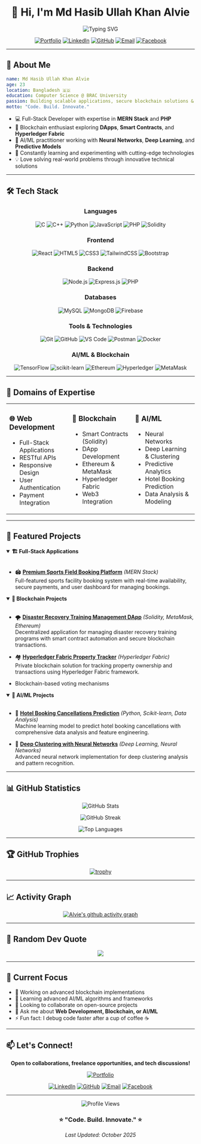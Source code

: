 <div align="center">

# 👋 Hi, I'm Md Hasib Ullah Khan Alvie

<img src="https://readme-typing-svg.herokuapp.com?font=Fira+Code&size=24&duration=3000&pause=1000&color=2E9EF7&center=true&vCenter=true&width=600&lines=Full-Stack+Developer;Blockchain+Enthusiast;AI%2FML+Explorer;Problem+Solver;Tech+Innovator" alt="Typing SVG" />

[![Portfolio](https://img.shields.io/badge/Portfolio-FF5722?style=for-the-badge&logo=google-chrome&logoColor=white)](https://mdhasibullahkhanalvie.me/)
[![LinkedIn](https://img.shields.io/badge/LinkedIn-0077B5?style=for-the-badge&logo=linkedin&logoColor=white)](https://www.linkedin.com/in/md-hasib-ullah-khan-alvie-7681aa27a)
[![GitHub](https://img.shields.io/badge/GitHub-100000?style=for-the-badge&logo=github&logoColor=white)](https://github.com/Nicgott99)
[![Email](https://img.shields.io/badge/Email-D14836?style=for-the-badge&logo=gmail&logoColor=white)](mailto:mdhasibullahkhanalvie@gmail.com)
[![Facebook](https://img.shields.io/badge/Facebook-1877F2?style=for-the-badge&logo=facebook&logoColor=white)](https://www.facebook.com/mdhasibul.alvie)

</div>

---

## 🚀 About Me

```yaml
name: Md Hasib Ullah Khan Alvie
age: 23
location: Bangladesh 🇧🇩
education: Computer Science @ BRAC University
passion: Building scalable applications, secure blockchain solutions & intelligent AI/ML models
motto: "Code. Build. Innovate."
```

- 💻 Full-Stack Developer with expertise in **MERN Stack** and **PHP**
- 🔗 Blockchain enthusiast exploring **DApps**, **Smart Contracts**, and **Hyperledger Fabric**
- 🤖 AI/ML practitioner working with **Neural Networks**, **Deep Learning**, and **Predictive Models**
- 🌱 Constantly learning and experimenting with cutting-edge technologies
- 💡 Love solving real-world problems through innovative technical solutions

---

## 🛠️ Tech Stack

<div align="center">

### Languages
![C](https://img.shields.io/badge/C-00599C?style=for-the-badge&logo=c&logoColor=white)
![C++](https://img.shields.io/badge/C++-00599C?style=for-the-badge&logo=c%2B%2B&logoColor=white)
![Python](https://img.shields.io/badge/Python-3776AB?style=for-the-badge&logo=python&logoColor=white)
![JavaScript](https://img.shields.io/badge/JavaScript-F7DF1E?style=for-the-badge&logo=javascript&logoColor=black)
![PHP](https://img.shields.io/badge/PHP-777BB4?style=for-the-badge&logo=php&logoColor=white)
![Solidity](https://img.shields.io/badge/Solidity-363636?style=for-the-badge&logo=solidity&logoColor=white)

### Frontend
![React](https://img.shields.io/badge/React-20232A?style=for-the-badge&logo=react&logoColor=61DAFB)
![HTML5](https://img.shields.io/badge/HTML5-E34F26?style=for-the-badge&logo=html5&logoColor=white)
![CSS3](https://img.shields.io/badge/CSS3-1572B6?style=for-the-badge&logo=css3&logoColor=white)
![TailwindCSS](https://img.shields.io/badge/Tailwind_CSS-38B2AC?style=for-the-badge&logo=tailwind-css&logoColor=white)
![Bootstrap](https://img.shields.io/badge/Bootstrap-563D7C?style=for-the-badge&logo=bootstrap&logoColor=white)

### Backend
![Node.js](https://img.shields.io/badge/Node.js-339933?style=for-the-badge&logo=nodedotjs&logoColor=white)
![Express.js](https://img.shields.io/badge/Express.js-000000?style=for-the-badge&logo=express&logoColor=white)
![PHP](https://img.shields.io/badge/PHP-777BB4?style=for-the-badge&logo=php&logoColor=white)

### Databases
![MySQL](https://img.shields.io/badge/MySQL-005C84?style=for-the-badge&logo=mysql&logoColor=white)
![MongoDB](https://img.shields.io/badge/MongoDB-4EA94B?style=for-the-badge&logo=mongodb&logoColor=white)
![Firebase](https://img.shields.io/badge/Firebase-FFCA28?style=for-the-badge&logo=firebase&logoColor=black)

### Tools & Technologies
![Git](https://img.shields.io/badge/Git-F05032?style=for-the-badge&logo=git&logoColor=white)
![GitHub](https://img.shields.io/badge/GitHub-100000?style=for-the-badge&logo=github&logoColor=white)
![VS Code](https://img.shields.io/badge/VS_Code-007ACC?style=for-the-badge&logo=visual-studio-code&logoColor=white)
![Postman](https://img.shields.io/badge/Postman-FF6C37?style=for-the-badge&logo=postman&logoColor=white)
![Docker](https://img.shields.io/badge/Docker-2496ED?style=for-the-badge&logo=docker&logoColor=white)

### AI/ML & Blockchain
![TensorFlow](https://img.shields.io/badge/TensorFlow-FF6F00?style=for-the-badge&logo=tensorflow&logoColor=white)
![scikit-learn](https://img.shields.io/badge/scikit--learn-F7931E?style=for-the-badge&logo=scikit-learn&logoColor=white)
![Ethereum](https://img.shields.io/badge/Ethereum-3C3C3D?style=for-the-badge&logo=ethereum&logoColor=white)
![Hyperledger](https://img.shields.io/badge/Hyperledger-2F3134?style=for-the-badge&logo=hyperledger&logoColor=white)
![MetaMask](https://img.shields.io/badge/MetaMask-F6851B?style=for-the-badge&logo=metamask&logoColor=white)

</div>

---

## 💼 Domains of Expertise

<table>
<tr>
<td width="33%" valign="top">

### 🌐 Web Development
- Full-Stack Applications
- RESTful APIs
- Responsive Design
- User Authentication
- Payment Integration

</td>
<td width="33%" valign="top">

### 🔗 Blockchain
- Smart Contracts (Solidity)
- DApp Development
- Ethereum & MetaMask
- Hyperledger Fabric
- Web3 Integration

</td>
<td width="33%" valign="top">

### 🤖 AI/ML
- Neural Networks
- Deep Learning & Clustering
- Predictive Analytics
- Hotel Booking Prediction
- Data Analysis & Modeling

</td>
</tr>
</table>

---

## 📌 Featured Projects

<details open>
<summary><b>🏗️ Full-Stack Applications</b></summary>
<br>

- 🏟️ **[Premium Sports Field Booking Platform](https://github.com/Nicgott99/Premium-Sports-Field-Booking-Platform)** *(MERN Stack)*  
  Full-featured sports facility booking system with real-time availability, secure payments, and user dashboard for managing bookings.

</details>

<details open>
<summary><b>🔗 Blockchain Projects</b></summary>
<br>

- 🌪️ **[Disaster Recovery Training Management DApp](https://github.com/Nicgott99/Disaster-Recovery-Training-Management-DApp-Development)** *(Solidity, MetaMask, Ethereum)*  
  Decentralized application for managing disaster recovery training programs with smart contract automation and secure blockchain transactions.

- 🏘️ **[Hyperledger Fabric Property Tracker](https://github.com/Nicgott99/Hyperledger-Fabric-Property-Tracker)** *(Hyperledger Fabric)*  
  Private blockchain solution for tracking property ownership and transactions using Hyperledger Fabric framework.
- Blockchain-based voting mechanisms

</details>

<details open>
<summary><b>🤖 AI/ML Projects</b></summary>
<br>

- 🏨 **[Hotel Booking Cancellations Prediction](https://github.com/Nicgott99/Hotel-Booking-Cancellations-Prediction-and-Analysis)** *(Python, Scikit-learn, Data Analysis)*  
  Machine learning model to predict hotel booking cancellations with comprehensive data analysis and feature engineering.

- 🧠 **[Deep Clustering with Neural Networks](https://github.com/Nicgott99/CSE425-Project)** *(Deep Learning, Neural Networks)*  
  Advanced neural network implementation for deep clustering analysis and pattern recognition.

</details>

---

## 📊 GitHub Statistics

<div align="center">
  
![GitHub Stats](https://github-readme-stats.vercel.app/api?username=Nicgott99&show_icons=true&theme=tokyonight&hide_border=true&bg_color=0D1117&title_color=2E9EF7&icon_color=2E9EF7&text_color=FFFFFF)

![GitHub Streak](https://github-readme-streak-stats.herokuapp.com/?user=Nicgott99&theme=tokyonight&hide_border=true&background=0D1117&stroke=2E9EF7&ring=2E9EF7&fire=FF6B6B&currStreakLabel=FFFFFF)

![Top Languages](https://github-readme-stats.vercel.app/api/top-langs/?username=Nicgott99&layout=compact&theme=tokyonight&hide_border=true&bg_color=0D1117&title_color=2E9EF7&text_color=FFFFFF)

</div>

---

## 🏆 GitHub Trophies

<div align="center">

[![trophy](https://github-profile-trophy.vercel.app/?username=Nicgott99&theme=tokyonight&no-frame=true&no-bg=true&row=1&column=7)](https://github.com/ryo-ma/github-profile-trophy)

</div>

---

## 📈 Activity Graph

<div align="center">

[![Alvie's github activity graph](https://github-readme-activity-graph.vercel.app/graph?username=Nicgott99&theme=tokyo-night&hide_border=true&bg_color=0D1117&color=2E9EF7&line=2E9EF7&point=FFFFFF)](https://github.com/ashutosh00710/github-readme-activity-graph)

</div>

---

## 💭 Random Dev Quote

<div align="center">

![](https://quotes-github-readme.vercel.app/api?type=horizontal&theme=tokyonight)

</div>

---

## 🎯 Current Focus

- 🔭 Working on advanced blockchain implementations
- 🌱 Learning advanced AI/ML algorithms and frameworks
- 👯 Looking to collaborate on open-source projects
- 💬 Ask me about **Web Development, Blockchain, or AI/ML**
- ⚡ Fun fact: I debug code faster after a cup of coffee ☕

---

## 📫 Let's Connect!

<div align="center">

**Open to collaborations, freelance opportunities, and tech discussions!**

[![Portfolio](https://img.shields.io/badge/🌐_Visit_My_Portfolio-FF5722?style=for-the-badge&logoColor=white)](https://mdhasibullahkhanalvie.me/)

[![LinkedIn](https://img.shields.io/badge/LinkedIn-0077B5?style=for-the-badge&logo=linkedin&logoColor=white)](https://www.linkedin.com/in/md-hasib-ullah-khan-alvie-7681aa27a)
[![GitHub](https://img.shields.io/badge/GitHub-100000?style=for-the-badge&logo=github&logoColor=white)](https://github.com/Nicgott99)
[![Email](https://img.shields.io/badge/Email-D14836?style=for-the-badge&logo=gmail&logoColor=white)](mailto:mdhasibullahkhanalvie@gmail.com)
[![Facebook](https://img.shields.io/badge/Facebook-1877F2?style=for-the-badge&logo=facebook&logoColor=white)](https://www.facebook.com/mdhasibul.alvie)

---

<img src="https://komarev.com/ghpvc/?username=Nicgott99&label=Profile%20Views&color=0e75b6&style=flat" alt="Profile Views" />

### ⭐ **"Code. Build. Innovate."** ⭐

*Last Updated: October 2025*

</div>
